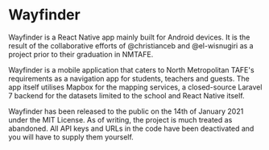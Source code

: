 # Wayfinder

Wayfinder is a React Native app mainly built for Android devices. It is the result of the collaborative efforts of @christianceb and @el-wisnugiri as a project prior to their graduation in NMTAFE.

Wayfinder is a mobile application that caters to North Metropolitan TAFE's requirements as a navigation app for students, teachers and guests. The app itself utilises Mapbox for the mapping services, a closed-source Laravel 7 backend for the datasets limited to the school and React Native itself.

Wayfinder has been released to the public on the 14th of January 2021 under the MIT License. As of writing, the project is much treated as abandoned. All API keys and URLs in the code have been deactivated and you will have to supply them yourself.
